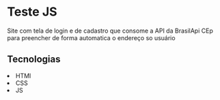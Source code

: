 <h1>Teste JS</h1>

<p>Site com tela de login e de cadastro que consome a API da BrasilApi CEp para preencher de forma automatica o endereço so usuário</p>

<h2>Tecnologias</h2>
<li>HTMl</li>
<li>CSS</li>
<li>JS</li>
